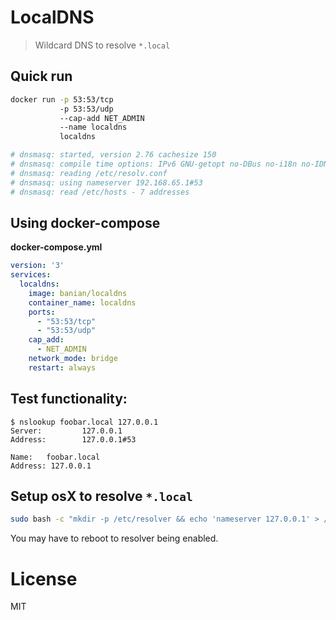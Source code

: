 # LocalDNS

> Wildcard DNS to resolve `*.local`

## Quick run

```bash
docker run -p 53:53/tcp
           -p 53:53/udp
           --cap-add NET_ADMIN
           --name localdns
           localdns
```
```bash
# dnsmasq: started, version 2.76 cachesize 150
# dnsmasq: compile time options: IPv6 GNU-getopt no-DBus no-i18n no-IDN DHCP DHCPv6 no-Lua TFTP no-conntrack ipset auth no-DNSSEC loop-detect inotify
# dnsmasq: reading /etc/resolv.conf
# dnsmasq: using nameserver 192.168.65.1#53
# dnsmasq: read /etc/hosts - 7 addresses
```

## Using docker-compose

**docker-compose.yml**

```yml
version: '3'
services:
  localdns:
    image: banian/localdns
    container_name: localdns
    ports:
      - "53:53/tcp"
      - "53:53/udp"
    cap_add:
      - NET_ADMIN
    network_mode: bridge
    restart: always
```

## Test functionality:
```
$ nslookup foobar.local 127.0.0.1  
Server:         127.0.0.1
Address:        127.0.0.1#53

Name:   foobar.local
Address: 127.0.0.1
```

## Setup osX to resolve `*.local`

```bash
sudo bash -c "mkdir -p /etc/resolver && echo 'nameserver 127.0.0.1' > /etc/resolver/local"
```

You may have to reboot to resolver being enabled.

# License
MIT

